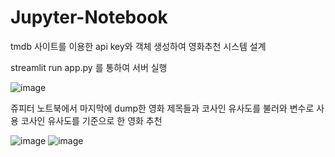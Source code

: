 # Jupyter-Notebook

tmdb 사이트를 이용한 api key와 객체 생성하여 영화추천 시스템 설계

streamlit run app.py 를 통하여 서버 실행 

![image](https://user-images.githubusercontent.com/99489461/208445749-eba4339a-3654-48e4-ae66-65f222d55c23.png)

쥬피터 노트북에서 마지막에 dump한 영화 제목들과 코사인 유사도를 불러와 변수로 사용
코사인 유사도를 기준으로 한 영화 추천

![image](https://user-images.githubusercontent.com/99489461/208447055-844a7e4a-f6a6-437d-836b-e77d0c56539c.png)
![image](https://user-images.githubusercontent.com/99489461/208447140-36f7db2e-f958-48a6-b393-26da18f6b963.png)
